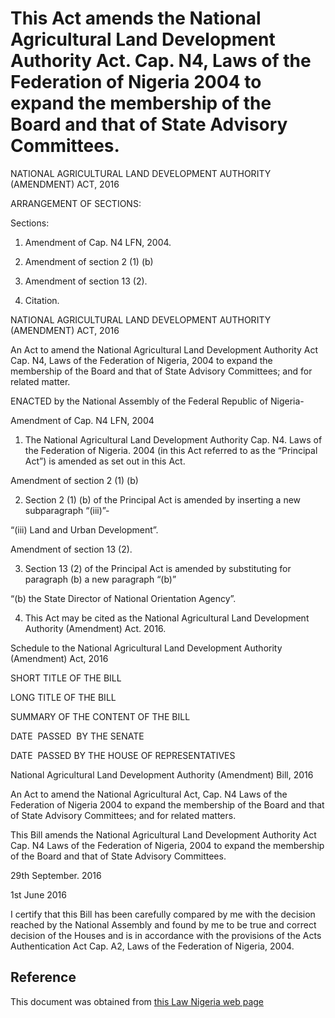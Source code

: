 # This Act amends the National Agricultural Land Development Authority Act. Cap. N4, Laws of the Federation of Nigeria 2004 to expand the membership of the Board and that of State Advisory Committees.

NATIONAL AGRICULTURAL LAND DEVELOPMENT AUTHORITY (AMENDMENT) ACT, 2016

ARRANGEMENT OF SECTIONS:

Sections:

1. Amendment of Cap. N4 LFN, 2004.

2. Amendment of section 2 (1) (b)

3. Amendment of section 13 (2).

4. Citation.

NATIONAL AGRICULTURAL LAND DEVELOPMENT AUTHORITY (AMENDMENT) ACT, 2016

An Act to amend the National Agricultural Land Development Authority Act Cap. N4, Laws of the Federation of Nigeria, 2004 to expand the membership of the Board and that of State Advisory Committees; and for related matter.

ENACTED by the National Assembly of the Federal Republic of Nigeria-

Amendment of Cap. N4 LFN, 2004

1. The National Agricultural Land Development Authority Cap. N4. Laws of the Federation of Nigeria. 2004 (in this Act referred to as the “Principal Act”) is amended as set out in this Act.

Amendment of section 2 (1) (b)

2. Section 2 (1) (b) of the Principal Act is amended by inserting a new subparagraph “(iii)”-

“(iii) Land and Urban Development”.

Amendment of section 13 (2).

3. Section 13 (2) of the Principal Act is amended by substituting for paragraph (b) a new paragraph “(b)”

“(b) the State Director of National Orientation Agency”.

4. This Act may be cited as the National Agricultural Land Development Authority (Amendment) Act. 2016.

Schedule to the National Agricultural Land Development Authority (Amendment) Act, 2016

SHORT TITLE OF THE BILL

LONG TITLE OF THE BILL

SUMMARY OF THE CONTENT OF THE BILL

DATE  PASSED  BY THE SENATE

DATE  PASSED BY THE HOUSE OF REPRESENTATIVES

National Agricultural Land Development Authority (Amendment) Bill, 2016

An Act to amend the National Agricultural Act, Cap. N4 Laws of the Federation of Nigeria 2004 to expand the membership of the Board and that of State Advisory Committees; and for related matters.

This Bill amends the National Agricultural Land Development Authority Act Cap. N4 Laws of the Federation of Nigeria, 2004 to expand the membership of the Board and that of State Advisory Committees.

29th September. 2016

1st June 2016

I certify that this Bill has been carefully compared by me with the decision reached by the National Assembly and found by me to be true and correct decision of the Houses and is in accordance with the provisions of the Acts Authentication Act Cap. A2, Laws of the Federation of Nigeria, 2004.

## Reference

This document was obtained from [this Law Nigeria web page](http://www.lawnigeria.com/LFN/N/National-Agricultural-Land-Development-Authority-Amendment-Act.php)
